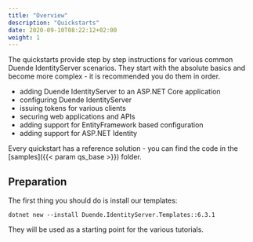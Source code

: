 ```yaml
---
title: "Overview"
description: "Quickstarts"
date: 2020-09-10T08:22:12+02:00
weight: 1
---
```


The quickstarts provide step by step instructions for various common Duende IdentityServer scenarios. They start with the absolute basics and become more complex - it is recommended you do them in order.

* adding Duende IdentityServer to an ASP.NET Core application
* configuring Duende IdentityServer
* issuing tokens for various clients
* securing web applications and APIs
* adding support for EntityFramework based configuration
* adding support for ASP.NET Identity

Every quickstart has a reference solution - you can find the code in the [samples]({{< param qs_base >}}) folder.

## Preparation
The first thing you should do is install our templates:

```
dotnet new --install Duende.IdentityServer.Templates::6.3.1
```

They will be used as a starting point for the various tutorials.
